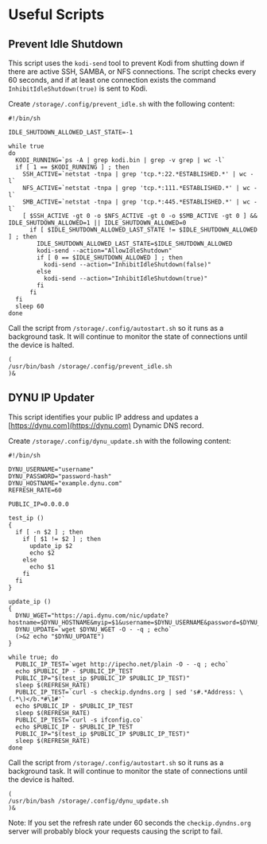# Useful Scripts

## Prevent Idle Shutdown

This script uses the `kodi-send` tool to prevent Kodi from shutting down if there are active SSH, SAMBA, or NFS connections. The script checks every 60 seconds, and if at least one connection exists the command `InhibitIdleShutdown(true)` is sent to Kodi.

Create `/storage/.config/prevent_idle.sh` with the following content:

```text
#!/bin/sh

IDLE_SHUTDOWN_ALLOWED_LAST_STATE=-1

while true
do
  KODI_RUNNING=`ps -A | grep kodi.bin | grep -v grep | wc -l`
  if [ 1 == $KODI_RUNNING ] ; then
    SSH_ACTIVE=`netstat -tnpa | grep 'tcp.*:22.*ESTABLISHED.*' | wc -l`
    NFS_ACTIVE=`netstat -tnpa | grep 'tcp.*:111.*ESTABLISHED.*' | wc -l`
    SMB_ACTIVE=`netstat -tnpa | grep 'tcp.*:445.*ESTABLISHED.*' | wc -l`  
    [ $SSH_ACTIVE -gt 0 -o $NFS_ACTIVE -gt 0 -o $SMB_ACTIVE -gt 0 ] && IDLE_SHUTDOWN_ALLOWED=1 || IDLE_SHUTDOWN_ALLOWED=0 
      if [ $IDLE_SHUTDOWN_ALLOWED_LAST_STATE != $IDLE_SHUTDOWN_ALLOWED ] ; then
        IDLE_SHUTDOWN_ALLOWED_LAST_STATE=$IDLE_SHUTDOWN_ALLOWED
        kodi-send --action="AllowIdleShutdown"
        if [ 0 == $IDLE_SHUTDOWN_ALLOWED ] ; then
          kodi-send --action="InhibitIdleShutdown(false)"
        else
          kodi-send --action="InhibitIdleShutdown(true)"
        fi
      fi
  fi
  sleep 60
done
```

Call the script from `/storage/.config/autostart.sh` so it runs as a background task. It will continue to monitor the state of connections until the device is halted.

```text
(
/usr/bin/bash /storage/.config/prevent_idle.sh
)&
```

## DYNU IP Updater

This script identifies your public IP address and updates a [https://dynu.com](https://dynu.com) Dynamic DNS record.

Create `/storage/.config/dynu_update.sh` with the following content:

```text
#!/bin/sh

DYNU_USERNAME="username"
DYNU_PASSWORD="password-hash"
DYNU_HOSTNAME="example.dynu.com"
REFRESH_RATE=60

PUBLIC_IP=0.0.0.0

test_ip ()
{
  if [ -n $2 ] ; then
    if [ $1 != $2 ] ; then
      update_ip $2
      echo $2
    else 
      echo $1
    fi
  fi
}

update_ip ()
{
  DYNU_WGET="https://api.dynu.com/nic/update?hostname=$DYNU_HOSTNAME&myip=$1&username=$DYNU_USERNAME&password=$DYNU_PASSWORD"
  DYNU_UPDATE=`wget $DYNU_WGET -O - -q ; echo`
  (>&2 echo "$DYNU_UPDATE")
}

while true; do
  PUBLIC_IP_TEST=`wget http://ipecho.net/plain -O - -q ; echo`
  echo $PUBLIC_IP - $PUBLIC_IP_TEST
  PUBLIC_IP="$(test_ip $PUBLIC_IP $PUBLIC_IP_TEST)"
  sleep $(REFRESH_RATE)
  PUBLIC_IP_TEST=`curl -s checkip.dyndns.org | sed 's#.*Address: \(.*\)</b.*#\1#'`
  echo $PUBLIC_IP - $PUBLIC_IP_TEST
  sleep $(REFRESH_RATE)
  PUBLIC_IP_TEST=`curl -s ifconfig.co`
  echo $PUBLIC_IP - $PUBLIC_IP_TEST
  PUBLIC_IP="$(test_ip $PUBLIC_IP $PUBLIC_IP_TEST)"
  sleep $(REFRESH_RATE)
done
```

Call the script from `/storage/.config/autostart.sh` so it runs as a background task. It will continue to monitor the state of connections until the device is halted.

```text
(
/usr/bin/bash /storage/.config/dynu_update.sh
)&
```

Note: If you set the refresh rate under 60 seconds the `checkip.dyndns.org` server will probably block your requests causing the script to fail.

